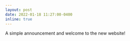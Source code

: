 ```yaml
---
layout: post
date: 2022-01-18 11:27:00-0400
inline: true
---
```


A simple announcement and welcome to the new website!